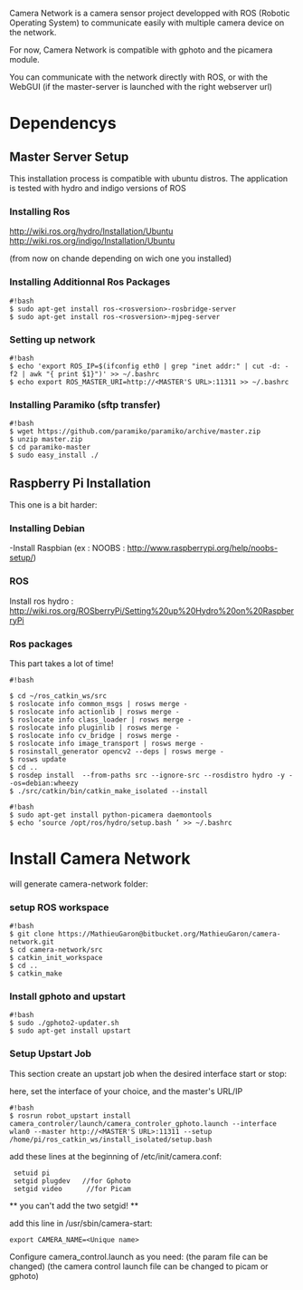 Camera Network is a camera sensor project developped with ROS (Robotic Operating System) to communicate easily with multiple camera device on the network.

For now, Camera Network is compatible with gphoto and the picamera module.

You can communicate with the network directly with ROS, or with the WebGUI (if the master-server is launched with the right webserver url)

# Dependencys #

## Master Server Setup ##
This installation process is compatible with ubuntu distros.
The application is tested with hydro and indigo versions of ROS

### Installing Ros ###
http://wiki.ros.org/hydro/Installation/Ubuntu   
http://wiki.ros.org/indigo/Installation/Ubuntu

(from now on chande <rosversion> depending on wich one you installed)

### Installing Additionnal Ros Packages ###
```
#!bash
$ sudo apt-get install ros-<rosversion>-rosbridge-server
$ sudo apt-get install ros-<rosversion>-mjpeg-server
```
### Setting up network ###
```
#!bash
$ echo 'export ROS_IP=$(ifconfig eth0 | grep "inet addr:" | cut -d: -f2 | awk "{ print $1}")' >> ~/.bashrc  
$ echo export ROS_MASTER_URI=http://<MASTER'S URL>:11311 >> ~/.bashrc   
```

### Installing Paramiko (sftp transfer) ###
```
#!bash
$ wget https://github.com/paramiko/paramiko/archive/master.zip
$ unzip master.zip
$ cd paramiko-master
$ sudo easy_install ./
```

## Raspberry Pi Installation ##
This one is a bit harder:

### Installing Debian ###
-Install Raspbian (ex : NOOBS : http://www.raspberrypi.org/help/noobs-setup/)

### ROS ###
Install ros hydro : http://wiki.ros.org/ROSberryPi/Setting%20up%20Hydro%20on%20RaspberryPi

### Ros packages ###
This part takes a lot of time!


```
#!bash

$ cd ~/ros_catkin_ws/src
$ roslocate info common_msgs | rosws merge -
$ roslocate info actionlib | rosws merge -
$ roslocate info class_loader | rosws merge -
$ roslocate info pluginlib | rosws merge -
$ roslocate info cv_bridge | rosws merge -
$ roslocate info image_transport | rosws merge -
$ rosinstall_generator opencv2 --deps | rosws merge -
$ rosws update
$ cd ..
$ rosdep install  --from-paths src --ignore-src --rosdistro hydro -y --os=debian:wheezy
$ ./src/catkin/bin/catkin_make_isolated --install
```


```
#!bash
$ sudo apt-get install python-picamera daemontools
$ echo ‘source /opt/ros/hydro/setup.bash ’ >> ~/.bashrc
```


# Install Camera Network #

will generate camera-network folder:

### setup ROS workspace ###
```
#!bash
$ git clone https://MathieuGaron@bitbucket.org/MathieuGaron/camera-network.git
$ cd camera-network/src
$ catkin_init_workspace
$ cd ..
$ catkin_make
```

### Install gphoto and upstart ###
```
#!bash
$ sudo ./gphoto2-updater.sh 
$ sudo apt-get install upstart  
```

### Setup Upstart Job ###
This section create an upstart job when the desired interface start or stop:

here, set the interface of your choice, and the master's URL/IP
```
#!bash
$ rosrun robot_upstart install camera_controler/launch/camera_controler_gphoto.launch --interface wlan0 --master http://<MASTER'S URL>:11311 --setup /home/pi/ros_catkin_ws/install_isolated/setup.bash 
```
add these lines at the beginning of /etc/init/camera.conf:
```
 setuid pi  
 setgid plugdev   //for Gphoto
 setgid video      //for Picam
```

** you can't add the two setgid! **


add this line in /usr/sbin/camera-start:

```
export CAMERA_NAME=<Unique name>
```

Configure camera_control.launch as you need:
(the param file can be changed)
(the camera control launch file can be changed to picam or gphoto)